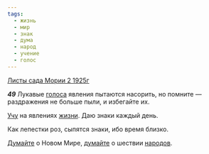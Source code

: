 ```yaml
---
tags:
  - жизнь
  - мир
  - знак
  - дума
  - народ
  - учение
  - голос
---
```


[Листы сада Мории 2 1925г](https://127.0.0.1:4002/agni/1925)

___49___
Лукавые [голоса](../../../tags/#голос) явления пытаются насорить, но помните — раздражения не больше пыли, и избегайте их.   

[Учу](../../../tags/#учение) на явлениях [жизни](../../../tags/#жизнь). Даю знаки каждый день.   

Как лепестки роз, сыпятся знаки, ибо время близко.   

[Думайте](../../../tags/#дума) о Новом Мире, [думайте](../../../tags/#дума) о шествии [народов](../../../tags/#народ).   

